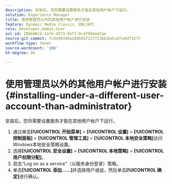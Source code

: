 ```yaml
---
description: 安装后，您将需要设置服务才能在其他用户帐户下运行。
solution: Experience Manager
title: 使用管理员以外的其他用户帐户进行安装
feature: Dynamic Media Classic，SDK/API
role: Developer,Admin,User
exl-id: 20bb00cb-3af6-4573-bbff-8c4f984ed2ae
source-git-commit: fcda99340a18d5037157723bb3bdca5fa9df3277
workflow-type: tm+mt
source-wordcount: '100'
ht-degree: 0%

---
```


# 使用管理员以外的其他用户帐户进行安装{#installing-under-a-different-user-account-than-administrator}

安装后，您将需要设置服务才能在其他用户帐户下运行。

1. 通过单击&#x200B;**[!UICONTROL 开始菜单]** > **[!UICONTROL 设置]** > **[!UICONTROL 控制面板]** > **[!UICONTROL 管理工具]** > **[!UICONTROL 本地安全策略]**&#x200B;访问Windows本地安全策略设置。
1. 选择&#x200B;**[!UICONTROL 安全设置]** > **[!UICONTROL 本地策略]** > **[!UICONTROL 用户权限分配]**。
1. 双击“Log on as a service”（以服务身份登录）策略。
1. 单击&#x200B;**[!UICONTROL 添加……]**&#x200B;并选择用户或组，然后单击&#x200B;**[!UICONTROL 确定]**&#x200B;进行确认。
